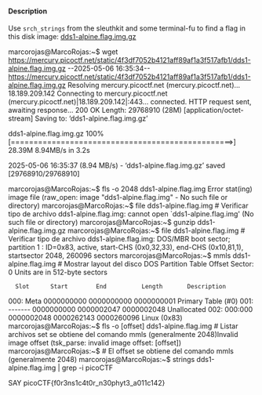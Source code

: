 #### Description

Use `srch_strings` from the sleuthkit and some terminal-fu to find a flag in this disk image: [dds1-alpine.flag.img.gz](https://mercury.picoctf.net/static/4f3df7052b4121aff89af1a3f517afb1/dds1-alpine.flag.img.gz)


marcorojas@MarcoRojas:~$ wget https://mercury.picoctf.net/static/4f3df7052b4121aff89af1a3f517afb1/dds1-alpine.flag.img.gz
--2025-05-06 16:35:34--  https://mercury.picoctf.net/static/4f3df7052b4121aff89af1a3f517afb1/dds1-alpine.flag.img.gz
Resolving mercury.picoctf.net (mercury.picoctf.net)... 18.189.209.142
Connecting to mercury.picoctf.net (mercury.picoctf.net)|18.189.209.142|:443... connected.
HTTP request sent, awaiting response... 200 OK
Length: 29768910 (28M) [application/octet-stream]
Saving to: ‘dds1-alpine.flag.img.gz’

dds1-alpine.flag.img.gz       100%[=================================================>]  28.39M  8.94MB/s    in 3.2s

2025-05-06 16:35:37 (8.94 MB/s) - ‘dds1-alpine.flag.img.gz’ saved [29768910/29768910]

marcorojas@MarcoRojas:~$ fls -o 2048 dds1-alpine.flag.img
Error stat(ing) image file (raw_open: image "dds1-alpine.flag.img" - No such file or directory)
marcorojas@MarcoRojas:~$ file dds1-alpine.flag.img  # Verificar tipo de archivo
dds1-alpine.flag.img: cannot open `dds1-alpine.flag.img' (No such file or directory)
marcorojas@MarcoRojas:~$ gunzip dds1-alpine.flag.img.gz
marcorojas@MarcoRojas:~$ file dds1-alpine.flag.img  # Verificar tipo de archivo
dds1-alpine.flag.img: DOS/MBR boot sector; partition 1 : ID=0x83, active, start-CHS (0x0,32,33), end-CHS (0x10,81,1), startsector 2048, 260096 sectors
marcorojas@MarcoRojas:~$ mmls dds1-alpine.flag.img  # Mostrar layout del disco
DOS Partition Table
Offset Sector: 0
Units are in 512-byte sectors

      Slot      Start        End          Length       Description
000:  Meta      0000000000   0000000000   0000000001   Primary Table (#0)
001:  -------   0000000000   0000002047   0000002048   Unallocated
002:  000:000   0000002048   0000262143   0000260096   Linux (0x83)
marcorojas@MarcoRojas:~$ fls -o [offset] dds1-alpine.flag.img  # Listar archivos
set se obtiene del comando mmls (generalmente 2048)Invalid image offset (tsk_parse: invalid image offset: [offset])
marcorojas@MarcoRojas:~$ # El offset se obtiene del comando mmls (generalmente 2048)
marcorojas@MarcoRojas:~$ strings dds1-alpine.flag.img | grep -i picoCTF



  SAY picoCTF{f0r3ns1c4t0r_n30phyt3_a011c142}
